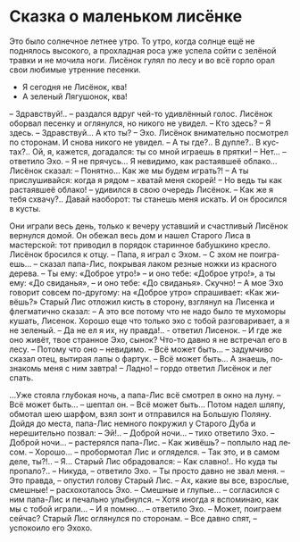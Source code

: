 Сказка о маленьком лисёнке
===============

Это было солнечное летнее утро. То утро, когда солнце ещё не поднялось высокого, а прохладная роса уже успела сойти с зелёной травки и не мочила ноги. Лисёнок гулял по лесу и во всё горло орал свои любимые утренние песенки.

- Я сегодня не Лисёнок, ква!
- А зеленый Лягушонок, ква!

– Здрав­ст­вуй!.. – раз­дал­ся вдруг чей-то удивлённый го­лос.
Лисёнок обор­вал пе­сен­ку и ог­ля­нул­ся, но ни­ко­го не увидел.
– Кто здесь?
– Я здесь.
– Здравствуй… А кто ты?
– Эхо.
Лисёнок вни­ма­тель­но по­смот­рел по сто­ро­нам. И сно­ва нико­го не уви­дел.
– А ты где?.. В ду­п­ле?.. В кус­тах?.. Ой, я, ка­жет­ся, догадался: ты со мной иг­ра­ешь в прят­ки!
– Нет… – от­ве­ти­ло Эхо. – Я не пря­чусь… Я не­ви­ди­мо, как рас­та­яв­шеё об­ла­ко…
Лисёнок сказал:
– Понятно… Как же мы бу­дем иг­рать?!
– А ты прислушивайся: когда я ря­дом – хва­тай ме­ня скорей!
– Но ведь ты как растаявшеё облако! – удивился в свою очередь Лисёнок. – Как же я тебя схвачу?.. Да­вай на­обо­рот: ты ста­нешь ме­ня искать.
И он бро­сил­ся в кус­ты.

Они иг­ра­ли весь день, только к ве­че­ру уставший и счастливый Лисёнок вер­нул­ся до­мой. Он обежал весь дом и нашел Старого Лиса в мастерской: тот приводил в порядок старинное бабушкино кресло. Лисёнок бросился к отцу.
– Па­па, я иг­рал с Эхом.
– С эхом не по­иг­ра­ешь… – сказал папа-Лис, покрывая лаком резные ножки из красного дерева. – Ты ему: «Доб­рое ут­ро!» – и оно те­бе: «Доб­рое утро!», а ты ему: «До сви­да­нья», – и оно те­бе: «До сви­да­нья». Скуч­но!
– А мое Эхо го­во­рит со­всем по-дру­го­му: на «Доб­рое ут­ро» спра­ши­ва­ет: «Как жи­вёшь?» 
Старый Лис отложил кисть в сторону, взглянул на Лисенка и флегматично сказал:
– А это все потому что не надо было те мухоморы кушать, Лисенок. Хорошо еще что только эхо с тобой разговаривает, а я не зеленый.
– Да не ел я их, ну правда!.. - ответил Лисенок.
– И где же оно жи­вёт, твое стран­ное Эхо, сы­нок? Что-то давно я не встречал его в ле­су.
– По­то­му что оно – не­ви­ди­мо.
– Всё мо­жет быть… – за­дум­чи­во ска­зал отец, вытирая лапы о фартук. – Всё мо­жет быть… А знаешь, по­зна­комь ме­ня с ним зав­тра! 
– Лад­но! – гор­до от­ве­тил Лисёнок и лег спать.

…Уже стоя­ла глу­бо­кая ночь, а папа-Лис всё смот­рел в ок­но на лу­ну.
– Всё мо­жет быть… – шептал он. – Всё мо­жет быть…
Потом надел шляпу, обмотал шею шарфом, взял зонт и отправился на Большую Поляну.
Дой­дя до мес­та, папа-Лис не­мно­го по­кру­жил у Ста­ро­го Ду­ба и нерешитель­но­ позвал:
– Эй!..
– Доб­рой но­чи… – ти­хо от­ве­ти­ло Эхо.
– Доб­рой но­чи… – рас­те­рял­ся па­па-Лис.
– Как жи­вёшь? – по­плы­ло над ле­сом.
– Хорошо… – пробормотал Лис и ог­ля­дел­ся. – Так это, и в са­мом деле, ты?!..
– Я…
Старый Лис обрадовал­ся:
– Как славно!.. Но куда ты пропало?..
– Никуда, – ответило Эхо. – Ты просто давно не звал меня.
– Это правда, – опустил голову Старый Лис.
– Ах, какие вы все, взрослые, смешные! – расхохоталось Эхо.
– Смешные и глупые… – согласился с ним папа-Лис и печально улыбнулся. – Хотя иногда я вспоминаю, как мы с тобой играли…
– И я помню… – ответило Эхо. – Может, поиграем сейчас?
Старый Лис оглянулся по сторонам.
– Все давно спят, – успокоило его Эхохо.

